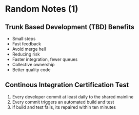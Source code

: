 # Random Notes (1)

## Trunk Based Development (TBD) Benefits

- Small steps
- Fast feedback
- Avoid merge hell
- Reducing risk
- Faster integration, fewer queues
- Collective ownership
- Better quality code

## Continous Integration Certification Test

1. Every developer commit at least daily to the shared mainline
2. Every commit triggers an automated build and test
3. if build and test fails, its repaired within ten minutes
